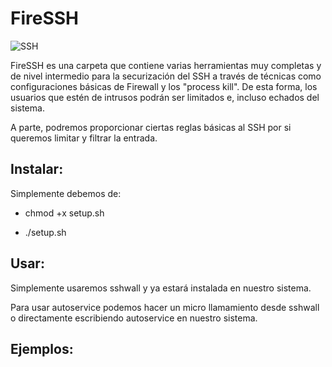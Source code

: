# FireSSH

![SSH](https://user-images.githubusercontent.com/92258683/169621248-92e7fbe8-1a06-4161-958e-88806fcd0096.jpg)

FireSSH es una carpeta que contiene varias herramientas muy completas y de nivel intermedio para la securización del SSH a través de técnicas como configuraciones básicas de Firewall y los "process kill". De esta forma, los usuarios que estén de intrusos podrán ser limitados e, incluso echados del sistema.

A parte, podremos proporcionar ciertas reglas básicas al SSH por si queremos limitar y filtrar la entrada.

## Instalar:

Simplemente debemos de:

- chmod +x setup.sh 

- ./setup.sh

## Usar:

Simplemente usaremos sshwall y ya estará instalada en nuestro sistema.

Para usar autoservice podemos hacer un micro llamamiento desde sshwall o directamente escribiendo autoservice en nuestro sistema.


## Ejemplos:



